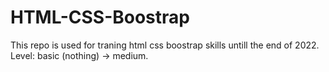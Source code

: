 # HTML-CSS-Boostrap
This repo is used for traning html css boostrap skills untill the end of 2022. Level: basic (nothing) -> medium.
